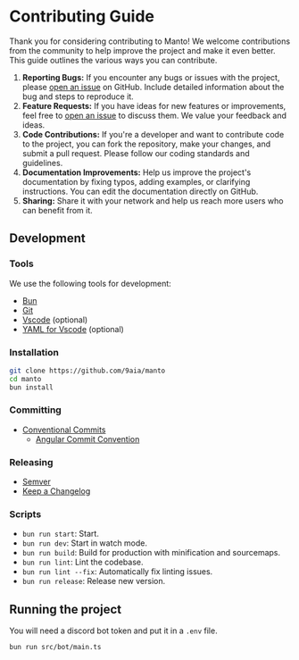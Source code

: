 # Contributing Guide

Thank you for considering contributing to Manto! We welcome contributions from the community to help improve the project and make it even better. This guide outlines the various ways you can contribute.

1. **Reporting Bugs:** If you encounter any bugs or issues with the project, please [open an issue](https://github.com/9aia/manto/issues) on GitHub. Include detailed information about the bug and steps to reproduce it.
2. **Feature Requests:** If you have ideas for new features or improvements, feel free to [open an issue](https://github.com/9aia/manto/issues) to discuss them. We value your feedback and ideas.
3. **Code Contributions:** If you're a developer and want to contribute code to the project, you can fork the repository, make your changes, and submit a pull request. Please follow our coding standards and guidelines.
4. **Documentation Improvements:** Help us improve the project's documentation by fixing typos, adding examples, or clarifying instructions. You can edit the documentation directly on GitHub.
5. **Sharing:** Share it with your network and help us reach more users who can benefit from it.

## Development

### Tools

We use the following tools for development:

- [Bun](https://bun.sh/docs/installation)
- [Git](https://git-scm.com/downloads)
- [Vscode](https://code.visualstudio.com/download) (optional)
- [YAML for Vscode](https://marketplace.visualstudio.com/items?itemName=redhat.vscode-yaml) (optional)

### Installation

```bash
git clone https://github.com/9aia/manto
cd manto
bun install
```

### Committing

- [Conventional Commits](https://www.conventionalcommits.org/en/v1.0.0/)
  - [Angular Commit Convention](https://github.com/angular/angular/blob/main/CONTRIBUTING.md#commit)

### Releasing

- [Semver](https://semver.org/)
- [Keep a Changelog](https://keepachangelog.com/en/1.1.0/)

### Scripts

- `bun run start`: Start.
- `bun run dev`: Start in watch mode.
- `bun run build`: Build for production with minification and sourcemaps.
- `bun run lint`: Lint the codebase.
- `bun run lint --fix`: Automatically fix linting issues.
- `bun run release`: Release new version.

## Running the project

You will need a discord bot token and put it in a `.env` file.

```bash
bun run src/bot/main.ts
```
